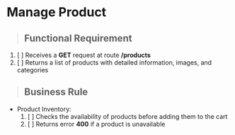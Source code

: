 # Manage Product

> ## Functional Requirement

1. [ ] Receives a **GET** request at route **/products**
2. [ ] Returns a list of products with detailed information, images, and categories

> ## Business Rule

- Product Inventory:
  1. [ ] Checks the availability of products before adding them to the cart
  2. [ ] Returns error **400** if a product is unavailable
